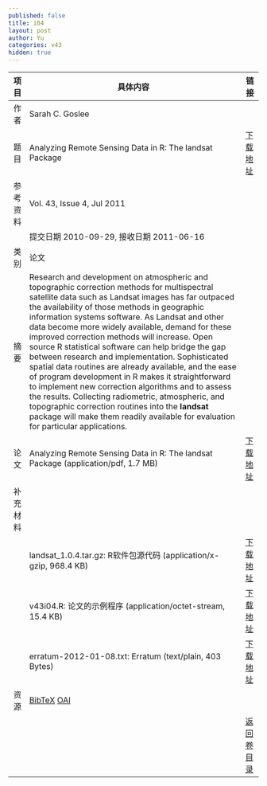 ```yaml
---
published: false
title: i04
layout: post
author: Yu
categories: v43
hidden: true
---
```


| 项目 | 具体内容 | 链接 |
|---:|---|---|
| 作者 | Sarah C. Goslee| |
| 题目 |Analyzing Remote Sensing Data in R: The landsat Package | [下载地址](http://www.jstatsoft.org/v43/i04/paper) |
| 参考资料 |Vol. 43, Issue 4, Jul 2011 | |
| | 提交日期 2010-09-29, 接收日期 2011-06-16| | 
| 类别 | 论文| |
| 摘要 | Research and development on atmospheric and topographic correction methods for multispectral satellite data such as Landsat images has far outpaced the availability of those methods in geographic information systems software. As Landsat and other data become more widely available, demand for these improved correction methods will increase. Open source R statistical software can help bridge the gap between research and implementation. Sophisticated spatial data routines are already available, and the ease of program development in R makes it straightforward to implement new correction algorithms and to assess the results. Collecting radiometric, atmospheric, and topographic correction routines into the <b>landsat</b> package will make them readily available for evaluation for particular applications.| |
| 论文 | Analyzing Remote Sensing Data in R: The landsat Package  (application/pdf, 1.7 MB)| [下载地址](http://www.jstatsoft.org/v43/i04/paper) |
| 补充材料 | | |
| |landsat_1.0.4.tar.gz: R软件包源代码  (application/x-gzip, 968.4 KB)|  [下载地址](http://www.jstatsoft.org/v43/i04/supp/1) |
| |v43i04.R: 论文的示例程序  (application/octet-stream, 15.4 KB)|  [下载地址](http://www.jstatsoft.org/v43/i04/supp/2) |
| |erratum-2012-01-08.txt: Erratum   (text/plain, 403 Bytes)|  [下载地址](http://www.jstatsoft.org/v43/i04/supp/3) |
| 资源 | [BibTeX](http://www.jstatsoft.org/v43/i04/bibtex) [OAI](http://www.jstatsoft.org/oai?verb=GetRecord&identifier=oai.jstatsoft/v43/i04&prefix=oai_dc)| |
| |  | [返回卷目录]({{site.baseurl}}/volume/v43.html) |